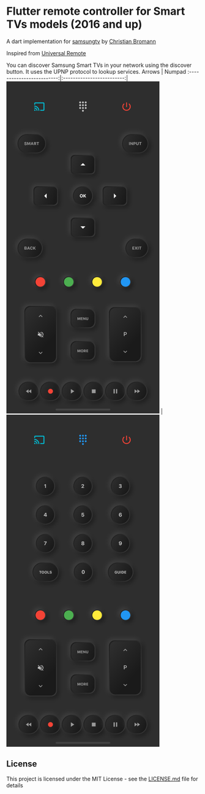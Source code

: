 # Flutter remote controller for Smart TVs models (2016 and up)

A dart implementation for [samsungtv](https://github.com/christian-bromann/samsungtv) by [Christian Bromann](https://github.com/christian-bromann)

Inspired from [Universal Remote](https://apps.apple.com/us/app/universal-remote-tv-smart/id1401880138)

You can discover Samsung Smart TVs in your network using the discover button. It uses the UPNP protocol to lookup services.
Arrows | Numpad
:-------------------------:|:-------------------------:|
<img src="screens/screen.png" width="400" /> |<img src="screens/screen_with_keypad.png" width="400" />

## License

This project is licensed under the MIT License - see the [LICENSE.md](LICENSE.md) file for details
